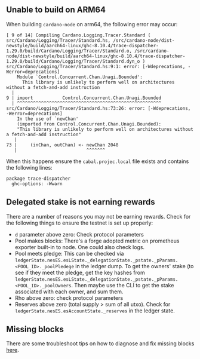 ## Unable to build on ARM64

When building `cardano-node` on arm64, the following error may occur:

```
[ 9 of 14] Compiling Cardano.Logging.Tracer.Standard ( src/Cardano/Logging/Tracer/Standard.hs, /src/cardano-node/dist-newstyle/build/aarch64-linux/ghc-8.10.4/trace-dispatcher-1.29.0/build/Cardano/Logging/Tracer/Standard.o, /src/cardano-node/dist-newstyle/build/aarch64-linux/ghc-8.10.4/trace-dispatcher-1.29.0/build/Cardano/Logging/Tracer/Standard.dyn_o )
src/Cardano/Logging/Tracer/Standard.hs:9:1: error: [-Wdeprecations, -Werror=deprecations]
    Module `Control.Concurrent.Chan.Unagi.Bounded':
      This library is unlikely to perform well on architectures without a fetch-and-add instruction
  |
9 | import           Control.Concurrent.Chan.Unagi.Bounded
  | ^^^^^^^^^^^^^^^^^^^^^^^^^^^^^^^^^^^^^^^^^^^^^^^^^^^^^^
src/Cardano/Logging/Tracer/Standard.hs:73:26: error: [-Wdeprecations, -Werror=deprecations]
    In the use of `newChan'
    (imported from Control.Concurrent.Chan.Unagi.Bounded):
    "This library is unlikely to perform well on architectures without a fetch-and-add instruction"
   |
73 |     (inChan, outChan) <- newChan 2048
   |                          ^^^^^^^
```

When this happens ensure the `cabal.projec.local` file exists and contains the following lines:

```
package trace-dispatcher
  ghc-options: -Wwarn
```

## Delegated stake is not earning rewards

There are a number of reasons you may not be earning rewards.  Check for the following things to ensure the testnet is set up properly:

* `d` parameter above zero: Check protocol parameters
* Pool makes blocks: There's a forge adopted metric on prometheus exporter built-in to node. One could also check logs.
* Pool meets pledge: This can be checked via `ledgerState.nesES.esLState._delegationState._pstate._pParams.<POOL_ID>._poolPledege` in the ledger dump. To get the owners' stake (to see if they meet the pledge, get the key hashes from `ledgerState.nesES.esLState._delegationState._pstate._pParams.<POOL_ID>._poolOwners`. Then maybe use the CLI to get the stake associated with each owner, and sum them.
* Rho above zero: check protocol parameters
* Reserves above zero (total supply > sum of all utxo).  Check for `ledgerState.nesES.esAccountState._reserves` in the ledger state.

## Missing blocks
There are some troubleshoot tips on how to diagnose and fix missing blocks [here](https://input-output.atlassian.net/wiki/spaces/QA/pages/2368897711/Debug+missing+block).